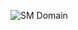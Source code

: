 

![SM Domain](https://www.lucidchart.com/documents/image/cde32bc7-d9d9-4503-aef2-82b1ecbbfc25/1/1024)

